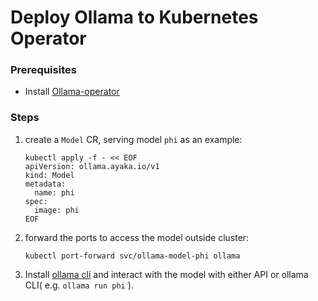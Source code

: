 # Deploy Ollama to Kubernetes Operator


### Prerequisites

- Install [Ollama-operator](https://github.com/nekomeowww/ollama-operator)

### Steps

1. create a `Model` CR, serving model `phi` as an example:

   ```
   kubectl apply -f - << EOF
   apiVersion: ollama.ayaka.io/v1
   kind: Model
   metadata:
     name: phi
   spec:
     image: phi
   EOF
   ```

2. forward the ports to access the model outside cluster:
   ```
   kubectl port-forward svc/ollama-model-phi ollama
   ```

3. Install [ollama cli](https://github.com/ollama/ollama) and interact with the model with either API or ollama CLI( e.g. `ollama run phi` ).
